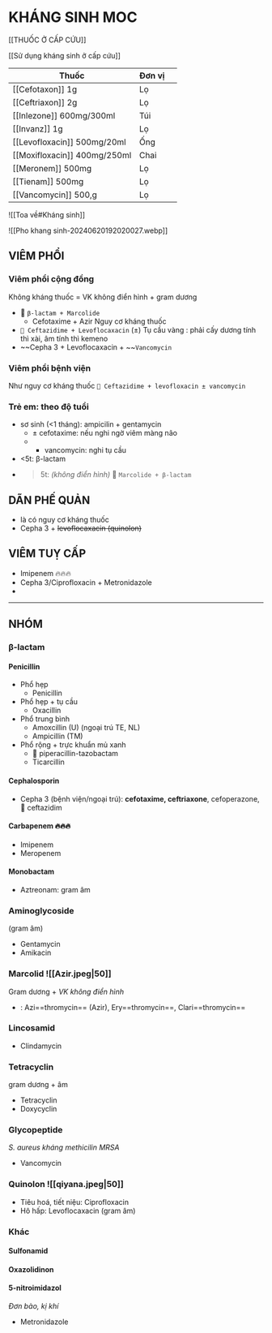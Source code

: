 # KHÁNG SINH MOC
[[THUỐC Ở CẤP CỨU]]

[[Sử dụng kháng sinh ở cấp cứu]]

| Thuốc                        | Đơn vị |     |
| ---------------------------- | ------ | --- |
| [[Cefotaxon]] 1g             | Lọ     |     |
| [[Ceftriaxon]] 2g            | Lọ     |     |
| [[Inlezone]] 600mg/300ml     | Túi    |     |
| [[Invanz]] 1g                | Lọ     |     |
| [[Levofloxacin]] 500mg/20ml  | Ống    |     |
| [[Moxifloxacin]] 400mg/250ml | Chai   |     |
| [[Meronem]] 500mg            | Lọ     |     |
| [[Tienam]] 500mg             | Lọ     |     |
| [[Vancomycin]] 500,g         | Lọ     |     |


![[Toa về#Kháng sinh]]

![[Pho khang sinh-20240620192020027.webp]]

## VIÊM PHỔI
### Viêm phổi cộng đồng
Không kháng thuốc = VK không điển hình + gram dương
- 🍏 `β-lactam + Marcolide`
	- Cefotaxime + Azir
Nguy cơ kháng thuốc
- `🦞 Ceftazidime + Levoflocaxacin`
(±) Tụ cầu vàng : phải cấy dương tính thì xài, âm tính thì kemeno
- ~~Cepha 3 + Levoflocaxacin + ~~`Vancomycin`

### Viêm phổi bệnh viện
Như nguy cơ kháng thuốc
`🦞 Ceftazidime + levofloxacin ± vancomycin`

### Trẻ em: theo độ tuổi
- sơ sinh (<1 tháng): ampicilin + gentamycin
	- ± cefotaxime: nếu nghi ngờ viêm màng não
	- + vancomycin: nghi tụ cầu
- <5t: β-lactam
- >5t: *(không điển hình)* 🍏 `Marcolide + β-lactam`

## DÃN PHẾ QUẢN
- là có nguy cơ kháng thuốc
- Cepha 3 + ~~levoflocaxacin (quinolon)~~

## VIÊM TUỴ CẤP
- Imipenem 🔥🔥🔥
- Cepha 3/Ciprofloxacin + Metronidazole
- 


---
## NHÓM

### β-lactam
#### Penicillin
- Phổ hẹp
	- Penicillin
- Phổ hẹp + tụ cầu
	- Oxacillin
- Phổ trung bình
	- Amoxcillin (U) (ngoại trú TE, NL)
	- Ampicillin (TM)
- Phổ rộng + trực khuẩn mủ xanh
	- 🦞 piperacillin-tazobactam
	- Ticarcillin
#### Cephalosporin
- Cepha 3 (bệnh viện/ngoại trú): **cefotaxime, ceftriaxone**, cefoperazone, 🦞 ceftazidim
#### Carbapenem 🔥🔥🔥
- Imipenem
- Meropenem
#### Monobactam
- Aztreonam: gram âm
### Aminoglycoside
(gram âm)
- Gentamycin
- Amikacin

### Marcolid ![[Azir.jpeg|50]]
Gram dương + *VK không điển hình*
- : Azi==thromycin== (Azir), Ery==thromycin==, Clari==thromycin==
### Lincosamid
- Clindamycin
### Tetracyclin
gram dương + âm
- Tetracyclin
- Doxycyclin

### Glycopeptide
*S. aureus kháng methicilin MRSA*
- Vancomycin
### Quinolon ![[qiyana.jpeg|50]]
- Tiêu hoá, tiết niệu: Ciprofloxacin
- Hô hấp: Levoflocaxacin (gram âm)
### Khác
#### Sulfonamid
#### Oxazolidinon
#### 5-nitroimidazol
*Đơn bào, kị khí*
- Metronidazole


